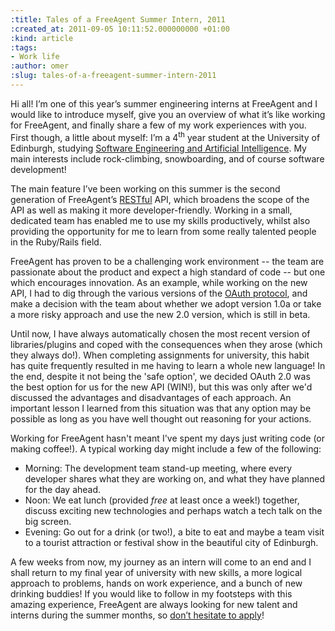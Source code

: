 ```yaml
---
:title: Tales of a FreeAgent Summer Intern, 2011
:created_at: 2011-09-05 10:11:52.000000000 +01:00
:kind: article
:tags:
- Work life
:author: omer
:slug: tales-of-a-freeagent-summer-intern-2011
---
```

Hi all! I’m one of this year’s summer engineering interns at FreeAgent
and I would like to introduce myself, give you an overview of what it’s
like working for FreeAgent, and finally share a few of my work
experiences with you. First though, a little about myself: I’m a 4<sup>th</sup>
year student at the University of Edinburgh, studying [Software
Engineering and Artificial
Intelligence](http://www.inf.ed.ac.uk/undergraduate/aise.html). My main
interests include rock-climbing, snowboarding, and of course software
development! 

The main feature I’ve been working on this summer is the
second generation of FreeAgent’s
[RESTful](http://en.wikipedia.org/wiki/Representational_State_Transfer)
API, which broadens the scope of the API as well as making it more
developer-friendly. Working in a small, dedicated team has enabled me to
use my skills productively, whilst also providing the opportunity for me
to learn from some really talented people in the Ruby/Rails field.

FreeAgent has proven to be a challenging work environment -- the team
are passionate about the product and expect a high standard of code --
but one which encourages innovation. As an example, while working on the
new API, I had to dig through the various versions of the [OAuth
protocol](http://oauth.net/), and make a decision with the team about
whether we adopt version 1.0a or take a more risky approach and use the
new 2.0 version, which is still in beta. 

Until now, I have always
automatically chosen the most recent version of libraries/plugins and
coped with the consequences when they arose (which they always do!).
When completing assignments for university, this habit has quite
frequently resulted in me having to learn a whole new language! In the
end, despite it not being the 'safe option', we decided OAuth 2.0 was
the best option for us for the new API (WIN!), but this was only after
we'd discussed the advantages and disadvantages of each approach. An
important lesson I learned from this situation was that any option may
be possible as long as you have well thought out reasoning for your
actions. 

Working for FreeAgent hasn't meant I've spent my days just
writing code (or making coffee!). A typical working day might include a
few of the following:

-   Morning: The development team stand-up meeting, where every
    developer shares what they are working on, and what they have
    planned for the day ahead.
-   Noon: We eat lunch (provided *free* at least once a week!) together,
    discuss exciting new technologies and perhaps watch a tech talk on
    the big screen.
-   Evening: Go out for a drink (or two!), a bite to eat and maybe a
    team visit to a tourist attraction or festival show in the beautiful
    city of Edinburgh.

A few weeks from now, my journey as an intern will come to an end and I
shall return to my final year of university with new skills, a more
logical approach to problems, hands on work experience, and a bunch of
new drinking buddies! If you would like to follow in my footsteps with
this amazing experience, FreeAgent are always looking for new talent and
interns during the summer months, so [don’t hesitate to
apply](mailto:jobs@freeagentcentral.com)!
